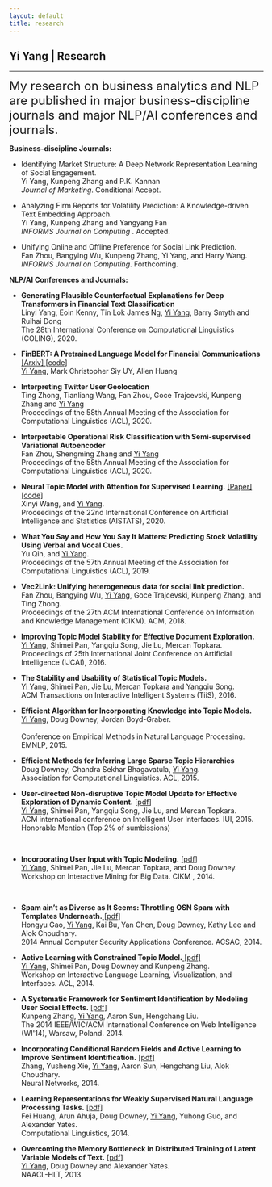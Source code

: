 ```yaml
---
layout: default
title: research
---
```


## Yi Yang | Research

* * * 

<span style="font-size:24px;"> My research on business analytics and NLP are published in major business-discipline journals and major NLP/AI conferences and journals.</span>

<b> Business-discipline Journals: </b> <br>

+ Identifying Market Structure: A Deep Network Representation Learning of Social Engagement. <br>
Yi Yang, Kunpeng Zhang and P.K. Kannan <br>
<i> Journal of Marketing</i>. Conditional Accept.<br>

+ Analyzing Firm Reports for Volatility Prediction: A Knowledge-driven Text Embedding Approach. <br>
Yi Yang, Kunpeng Zhang and Yangyang Fan<br> 
<i> INFORMS Journal on Computing</i> . Accepted.<br>

+ Unifying Online and Offline Preference for Social Link Prediction.  <br>
Fan Zhou, Bangying Wu, Kunpeng Zhang, Yi Yang, and Harry Wang. <br> 
<i>INFORMS Journal on Computing</i>. Forthcoming.<br>

<b> NLP/AI Conferences and Journals: </b>

+ <b> Generating Plausible Counterfactual Explanations for Deep Transformers in Financial Text Classification </b> <br>
Linyi Yang, Eoin Kenny, Tin Lok James Ng, <u>Yi Yang</u>, Barry Smyth and Ruihai Dong <br>
The 28th International Conference on Computational Linguistics (COLING), 2020. <br>

+ <b> FinBERT: A Pretrained Language Model for Financial Communications </b> <a href="https://arxiv.org/abs/2006.08097">[Arxiv] </a><a href="https://github.com/yya518/FinBERT"> [code]</a>  <br>
<u>Yi Yang</u>, Mark Christopher Siy UY, Allen Huang <br>

+ <b> Interpreting Twitter User Geolocation </b> <br>
Ting Zhong, Tianliang Wang, Fan Zhou, Goce Trajcevski, Kunpeng Zhang and <u>Yi Yang</u> <br>
Proceedings of the 58th Annual Meeting of the Association for Computational Linguistics (ACL), 2020.<br>

+ <b> Interpretable Operational Risk Classification with Semi-supervised Variational Autoencoder </b> <br>
Fan Zhou, Shengming Zhang and <u> Yi Yang </u> <br>
Proceedings of the 58th Annual Meeting of the Association for Computational Linguistics (ACL), 2020.<br>

+ <b>Neural Topic Model with Attention for Supervised Learning.</b> <a href="http://proceedings.mlr.press/v108/wang20c.html">[Paper] </a><a href="https://github.com/WANGXinyiLinda/Neural-Topic-Model-with-Attention-for-Supervised-Learning"> [code]</a>  <br>
Xinyi Wang, and <u>Yi Yang</u>.  <br>
Proceedings of the 22nd International Conference on Artificial Intelligence and Statistics (AISTATS), 2020.<br>

+ <b>What You Say and How You Say It Matters: Predicting Stock Volatility Using Verbal and Vocal Cues.</b> <br>
Yu Qin, and <u>Yi Yang</u>.  <br>
Proceedings of the 57th Annual Meeting of the Association for Computational Linguistics (ACL), 2019.<br>

+ <b>Vec2Link: Unifying heterogeneous data for social link prediction.</b> <br>
Fan Zhou, Bangying Wu, <u>Yi Yang</u>, Goce Trajcevski, Kunpeng Zhang, and Ting Zhong. <br>
Proceedings of the 27th ACM International Conference on Information and Knowledge Management (CIKM). ACM, 2018.<br>

+ <b>Improving Topic Model Stability for Effective Document Exploration.</b><br>
<u>Yi Yang</u>, Shimei Pan, Yangqiu Song, Jie Lu, Mercan Topkara.  <br>Proceedings of 25th International Joint Conference on Artificial Intelligence (IJCAI), 2016.<br>

+ <b>The Stability and Usability of Statistical Topic Models.</b><br>
<u>Yi Yang</u>, Shimei Pan, Jie Lu, Mercan Topkara and Yangqiu Song.  <br>
ACM Transactions on Interactive Intelligent Systems (TiiS), 2016.<br>

+ <b>Efficient Algorithm for Incorporating Knowledge into Topic Models. </b><br>
<u>Yi Yang</u>, Doug Downey, Jordan Boyd-Graber. <br>	
Conference on Empirical Methods in Natural Language Processing. EMNLP, 2015. <br>
	

+ <b> Efficient Methods for Inferring Large Sparse Topic Hierarchies</b> <br>
Doug Downey, Chandra Sekhar Bhagavatula, <u>Yi Yang</u>. <br>
Association for Computational Linguistics. ACL, 2015. <br>

+ <b>User-directed Non-disruptive Topic Model Update for Effective Exploration of Dynamic Content.</b> 
    <a href="http://www.cs.northwestern.edu/~yya518/paper/IUI_15.pdf">[pdf]</a><br>
    <u>Yi Yang</u>, Shimei Pan, Yangqiu Song, Jie Lu, and Mercan Topkara.<br>
    ACM international conference on Intelligent User Interfaces. IUI, 2015. <br>
    <span class="award">Honorable Mention (Top 2% of sumbissions)</span>
<br>

+ <b>Incorporating User Input with Topic Modeling.</b> <a href="http://www.cs.northwestern.edu/~yya518/paper/imbig15.pdf">[pdf]</a><br>
	<u>Yi Yang</u>, Shimei Pan, Jie Lu, Mercan Topkara, and Doug Downey. <br>
	Workshop on Interactive Mining for Big Data. CIKM , 2014. 
<br>

+ <b>Spam ain’t as Diverse as It Seems: Throttling OSN Spam with Templates Underneath.</b><a href="http://www.cs.northwestern.edu/~yya518/paper/Tangram.pdf"> [pdf]</a> <br>
Hongyu Gao, <u>Yi Yang</u>, Kai Bu, Yan Chen, Doug Downey, Kathy Lee and Alok Choudhary. <br>
2014 Annual Computer Security Applications Conference. ACSAC, 2014. <br>

+ <b>Active Learning with Constrained Topic Model.</b><a href="http://nlp.stanford.edu/events/illvi2014/papers/yang-illvi2014.pdf"> [pdf]</a> <br>
<u>Yi Yang</u>, Shimei Pan, Doug Downey and Kunpeng Zhang. <br>
Workshop on Interactive Language Learning, Visualization, and Interfaces. ACL, 2014.<br>

+ <b>A Systematic Framework for Sentiment Identification by Modeling User Social Effects.</b>
	<a href="http://kzhang6.people.uic.edu/paper/WIC2014.pdf"> [pdf]</a> <br>
Kunpeng Zhang,  <u>Yi Yang</u>, Aaron Sun, Hengchang Liu. <br>
The 2014 IEEE/WIC/ACM International Conference on Web Intelligence (WI'14), Warsaw, Poland. 2014.<br>

+ <b>Incorporating Conditional Random Fields and Active Learning to Improve Sentiment Identification.</b>
<a href="http://www.sciencedirect.com/science/article/pii/S0893608014000896"> [pdf]</a> <br>
Zhang, Yusheng Xie, <u>Yi Yang</u>, Aaron Sun, Hengchang Liu, Alok Choudhary. <br>
Neural Networks, 2014.<br>

+ <b>Learning Representations for Weakly Supervised Natural Language Processing Tasks.</b>
	<a href="http://www.mitpressjournals.org/doi/pdf/10.1162/COLI_a_00167"> [pdf]</a><br>
Fei Huang, Arun Ahuja, Doug Downey, <u>Yi Yang</u>, Yuhong Guo, and Alexander Yates. <br>
	Computational Linguistics, 2014.<br>

+ <b>Overcoming the Memory Bottleneck in Distributed Training of Latent Variable Models of Text.</b>
	<a href="http://www.cs.northwestern.edu/~ddowney/publications/yiyang_naaclhlt13.pdf"> [pdf]</a> <br>
	<u>Yi Yang</u>, Doug Downey and Alexander Yates. <br>
	NAACL-HLT, 2013.
